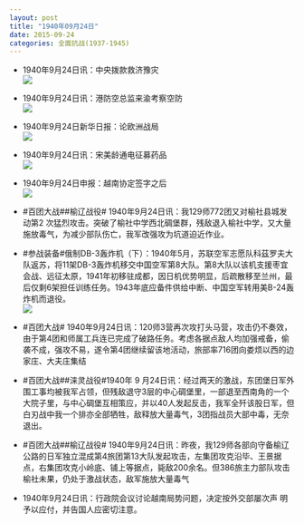 ```yaml
---
layout: post
title: "1940年09月24日"
date: 2015-09-24
categories: 全面抗战(1937-1945)
---
```


<meta name="referrer" content="no-referrer" />

- 1940年9月24日讯：中央拨款救济豫灾 <br/><img src="https://ww2.sinaimg.cn/large/aca367d8jw1ewdydeay0kj208w05ojrs.jpg" />

- 1940年9月24日讯：港防空总监来渝考察空防 <br/><img src="https://ww2.sinaimg.cn/large/aca367d8jw1ewdwm76bfdj208l0b8752.jpg" />

- 1940年9月24日新华日报：论欧洲战局 <br/><img src="https://ww4.sinaimg.cn/large/aca367d8jw1ewduwi14m5j211s0hu7gn.jpg" />

- 1940年9月24日讯：宋美龄通电征募药品 <br/><img src="https://ww2.sinaimg.cn/large/aca367d8jw1ewdt647m5ij207106r74y.jpg" />

- 1940年9月24日申报：越南协定签字之后 <br/><img src="https://ww1.sinaimg.cn/large/aca367d8jw1ewdnynq8f0j20xx0tuquw.jpg" />

- #百团大战##榆辽战役# 1940年9月24日讯：我129师772团又对榆社县城发动第2 次猛烈攻击。突破了榆社中学西北碉堡群，残敌退入榆社中学，又大量施放毒气，为减少部队伤亡，我军改强攻为坑道迫近作业。 

- #参战装备#俄制DB-3轰炸机（下）：1940年5月，苏联空军志愿队科茲罗夫大队返苏，将11架DB-3轰炸机移交中国空军第8大队。第8大队以该机支援枣宜会战、远征太原，1941年初移驻成都，因日机优势明显，后疏散移至兰州，最后仅剩6架担任训练任务。1943年底应备件供给中断、中国空军转用美B-24轰炸机而退役。 <br/><img src="https://ww1.sinaimg.cn/large/aca367d8jw1ewdb8dlenrj20b40d540g.jpg" />

- #百团大战# 1940年9月24日讯：120师3营再次攻打头马营，攻击仍不奏效，由于第4团和师属工兵连已完成了破路任务。考虑各据点敌人均加强戒备，偷袭不成，强攻不易，遂令第4团继续留该地活动，旅部率716团向娄烦以西的边家庄、大夫庄集结 

- #百团大战##涞灵战役#1940年 9 月24日讯：经过两天的激战，东团堡日军外围工事均被我军占领，但残敌退守3层的中心碉堡里，一部退至西南角的一个大院子里，与中心碉堡互相策应，并以40人发起反击，我军全歼该股日军，但白刃战中我一个排亦全部牺牲，敌释放大量毒气，3团指战员大部中毒，无奈退出。 

- #百团大战##榆辽战役# 1940年9月24日讯：昨夜，我129师各部向守备榆辽公路的日军独立混成第4旅团第13大队发起攻击，左集团攻克沿毕、王景据点，右集团攻克小岭底、铺上等据点，毙敌200余名。但386旅主力部队攻击榆社未果，仍处于激战状态，敌军施放大量毒气 

- 1940年9月24日讯：行政院会议讨论越南局势问题，决定按外交部屡次声 明予以应付，并告国人应密切注意。 

